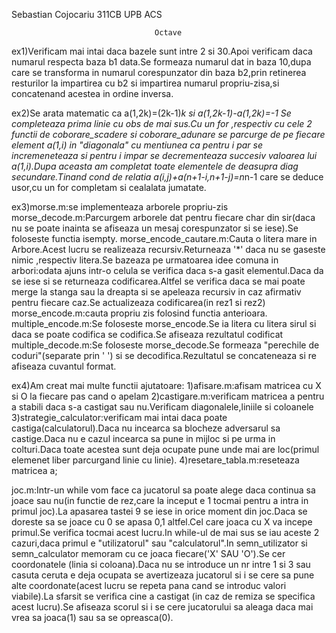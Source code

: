 Sebastian Cojocariu 311CB UPB ACS
				
					                Octave 


ex1)Verificam mai intai daca bazele sunt intre 2 si 30.Apoi verificam daca numarul respecta baza b1 data.Se formeaza numarul dat in baza 10,dupa care se transforma in numarul corespunzator din baza b2,prin retinerea resturilor la impartirea cu b2 si impartirea numarul propriu-zisa,si concatenand acestea in ordine inversa.

ex2)Se arata matematic ca a(1,2k)=(2k-1)*k si a(1,2k-1)-a(1,2k)=-1
Se completeaza prima linie cu obs de mai sus.Cu un for ,respectiv cu cele 2 functii de coborare_scadere si coborare_adunare se parcurge de pe fiecare element a(1,i) in "diagonala" cu mentiunea ca pentru i par se incremeneteaza si pentru i impar se decrementeaza succesiv valoarea lui a(1,i).Dupa aceasta am completat toate elementele de deasupra diag secundare.Tinand cond de relatia a(i,j)+a(n+1-i,n+1-j)=n*n-1 care se deduce usor,cu un for completam si cealalata jumatate.


ex3)morse.m:se implementeaza arborele propriu-zis
	morse_decode.m:Parcurgem arborele dat pentru fiecare char din sir(daca nu se poate inainta se afiseaza un mesaj corespunzator si se iese).Se foloseste functia isempty.
	morse_encode_cautare.m:Cauta o litera mare in Arbore.Acest lucru se realizeaza recursiv.Returneaza '*' daca nu se gaseste nimic ,respectiv litera.Se bazeaza pe urmatoarea idee comuna in arbori:odata ajuns intr-o celula se verifica daca s-a gasit elementul.Daca da se iese si se returneaza codificarea.Altfel se verifica daca se mai poate merge la stanga sau la dreapta si se apeleaza recursiv in caz afirmativ pentru fiecare caz.Se actualizeaza codificarea(in rez1 si rez2)
	morse_encode.m:cauta propriu zis folosind functia anterioara.
	multiple_encode.m:Se foloseste morse_encode.Se ia litera cu litera sirul si daca se poate codifica se codifica.Se afiseaza rezultatul codificat
	multiple_decode.m:Se foloseste morse_decode.Se formeaza "perechile de coduri"(separate prin ' ') si se decodifica.Rezultatul se concateneaza si re afiseaza cuvantul format.


ex4)Am creat mai multe functii ajutatoare:
1)afisare.m:afisam matricea cu X si O la fiecare pas cand o apelam
2)castigare.m:verificam matricea a pentru a stabili daca s-a castigat sau nu.Verificam diagonalele,liniile si coloanele
3)strategie_calculator:verificam mai intai daca poate castiga(calculatorul).Daca nu incearca sa blocheze adversarul sa castige.Daca nu e cazul incearca sa pune in mijloc si pe urma in colturi.Daca toate acestea sunt deja ocupate pune unde mai are loc(primul elemenet liber parcurgand linie cu linie).
4)resetare_tabla.m:reseteaza matricea a;


joc.m:Intr-un while vom face ca jucatorul sa poate alege daca continua sa joace sau nu(in functie de rez,care la inceput e 1 tocmai pentru a intra in primul joc).La apasarea tastei 9 se iese in orice moment din joc.Daca se doreste sa se joace cu 0 se apasa 0,1 altfel.Cel care joaca cu X va incepe primul.Se verifica tocmai acest lucru.In while-ul de mai sus se iau aceste 2 cazuri,daca primul e "utilizatorul" sau "calculatorul".In semn_utilizator si semn_calculator memoram cu ce joaca fiecare('X' SAU 'O').Se cer coordonatele (linia si coloana).Daca nu se introduce un nr intre 1 si 3 sau casuta ceruta e deja ocupata se avertizeaza jucatorul si i se cere sa pune alte coordonate(acest lucru se repeta pana cand se introduc valori viabile).La sfarsit se verifica cine a castigat (in caz de remiza se specifica acest lucru).Se afiseaza scorul si i se cere jucatorului sa aleaga daca mai vrea sa joaca(1) sau sa se opreasca(0).
